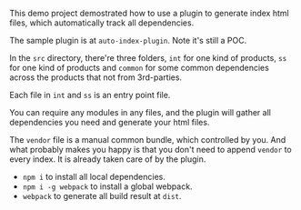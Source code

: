 This demo project demostrated how to use a plugin to generate index html files, which automatically track all dependencies.

The sample plugin is at `auto-index-plugin`. Note it's still a POC.

In the `src` directory, there're three folders, `int` for one kind of products, `ss` for one kind of products and `common` for some common dependencies across the products that not from 3rd-parties.

Each file in `int` and `ss` is an entry point file.

You can require any modules in any files, and the plugin will gather all dependencies you need and generate your html files.

The `vendor` file is a manual common bundle, which controlled by you. And what probably makes you happy is that you don't need to append `vendor` to every index. It is already taken care of by the plugin.

* `npm i` to install all local dependencies.
* `npm i -g webpack` to install a global webpack.
* `webpack` to generate all build result at `dist`.